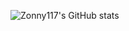![Zonny117's GitHub stats](https://github-readme-stats.vercel.app/api?username=zonny117&count_private=true)
